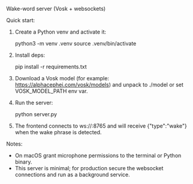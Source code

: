 Wake-word server (Vosk + websockets)

Quick start:

1. Create a Python venv and activate it:

   python3 -m venv .venv
   source .venv/bin/activate

2. Install deps:

   pip install -r requirements.txt

3. Download a Vosk model (for example: https://alphacephei.com/vosk/models) and unpack to ./model or set VOSK_MODEL_PATH env var.

4. Run the server:

   python server.py

5. The frontend connects to ws://<host>:8765 and will receive {"type":"wake"} when the wake phrase is detected.

Notes:
- On macOS grant microphone permissions to the terminal or Python binary.
- This server is minimal; for production secure the websocket connections and run as a background service.
